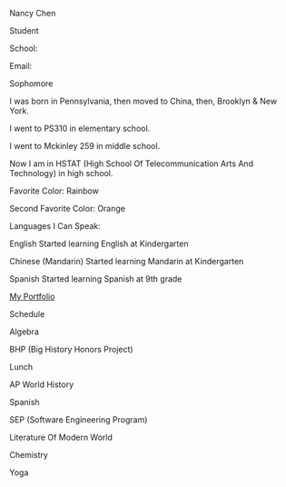Nancy Chen

Student

School:

Email:

Sophomore

I was born in Pennsylvania, then moved to China, then, Brooklyn & New York.

I went to PS310 in elementary school.

I went to Mckinley 259 in middle school.

Now I am in HSTAT (High School Of Telecommunication Arts And Technology) in high school.

Favorite Color: Rainbow

Second Favorite Color: Orange

Languages I Can Speak:

English
Started learning English at Kindergarten

Chinese (Mandarin)
Started learning Mandarin at Kindergarten

Spanish
Started learning Spanish at 9th grade

[My Portfolio](https://nancyc0337.github.io/)

Schedule

Algebra

BHP (Big History Honors Project)

Lunch

AP World History

Spanish

SEP (Software Engineering Program)

Literature Of Modern World

Chemistry

Yoga
